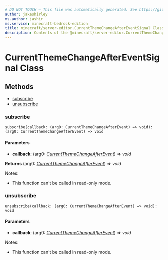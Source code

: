 ```yaml
---
# DO NOT TOUCH — This file was automatically generated. See https://github.com/mojang/minecraftapidocsgenerator to modify descriptions, examples, etc.
author: jakeshirley
ms.author: jashir
ms.service: minecraft-bedrock-edition
title: minecraft/server-editor.CurrentThemeChangeAfterEventSignal Class
description: Contents of the @minecraft/server-editor.CurrentThemeChangeAfterEventSignal class.
---
```

# CurrentThemeChangeAfterEventSignal Class

## Methods
- [subscribe](#subscribe)
- [unsubscribe](#unsubscribe)

### **subscribe**
`
subscribe(callback: (arg0: CurrentThemeChangeAfterEvent) => void): (arg0: CurrentThemeChangeAfterEvent) => void
`

#### **Parameters**
- **callback**: (arg0: [*CurrentThemeChangeAfterEvent*](CurrentThemeChangeAfterEvent.md)) => *void*

**Returns** (arg0: [*CurrentThemeChangeAfterEvent*](CurrentThemeChangeAfterEvent.md)) => *void*
  
Notes:
- This function can't be called in read-only mode.

### **unsubscribe**
`
unsubscribe(callback: (arg0: CurrentThemeChangeAfterEvent) => void): void
`

#### **Parameters**
- **callback**: (arg0: [*CurrentThemeChangeAfterEvent*](CurrentThemeChangeAfterEvent.md)) => *void*
  
Notes:
- This function can't be called in read-only mode.
